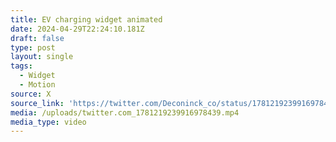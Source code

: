 ```yaml
---
title: EV charging widget animated
date: 2024-04-29T22:24:10.181Z
draft: false
type: post
layout: single
tags:
  - Widget
  - Motion
source: X
source_link: 'https://twitter.com/Deconinck_co/status/1781219239916978439'
media: /uploads/twitter.com_1781219239916978439.mp4
media_type: video
---
```


